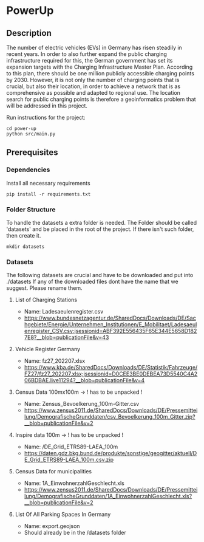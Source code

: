 # PowerUp

## Description
The number of electric vehicles (EVs) in Germany has risen steadily in recent years. 
In order to also further expand the public charging infrastructure required for this, 
the German government has set its expansion targets with the Charging Infrastructure Master Plan. 
According to this plan, there should be one million publicly accessible charging points by 2030. 
However, it is not only the number of charging points that is crucial, 
but also their location, in order to achieve a network that is as comprehensive as possible and adapted to regional use. 
The location search for public charging points is therefore a geoinformatics problem that will be addressed in this project.

Run instructions for the project:
```
cd power-up
python src/main.py
```

## Prerequisites
### Dependencies
Install all necessary requirements
```
pip install -r requirements.txt
```
### Folder Structure
To handle the datasets a extra folder is needed. The Folder should be called 'datasets' and be placed in the root of the project.
If there isn't such folder, then create it.
```
mkdir datasets
```
### Datasets
The following datasets are crucial and have to be downloaded and put into ./datasets
If any of the downloaded files dont have the name that we suggest. Please rename them.
1. List of Charging Stations
    + Name: Ladesaeulenregister.csv
    + https://www.bundesnetzagentur.de/SharedDocs/Downloads/DE/Sachgebiete/Energie/Unternehmen_Institutionen/E_Mobilitaet/Ladesaeulenregister_CSV.csv;jsessionid=ABF392E556435F65E344E5658D1827E8?__blob=publicationFile&v=43
2. Vehicle Register Germany 
    + Name: fz27_202207.xlsx
    + https://www.kba.de/SharedDocs/Downloads/DE/Statistik/Fahrzeuge/FZ27/fz27_202207.xlsx;jsessionid=D0CEE3BE0DEBEA73D5540C4A206BDBAE.live11294?__blob=publicationFile&v=4

3. Census Data 100mx100m  -> ! has to be unpacked !
    + Name: Zensus_Bevoelkerung_100m-Gitter.csv
    + https://www.zensus2011.de/SharedDocs/Downloads/DE/Pressemitteilung/DemografischeGrunddaten/csv_Bevoelkerung_100m_Gitter.zip?__blob=publicationFile&v=2

4. Inspire data 100m -> ! has to be unpacked !
    + Name: /DE_Grid_ETRS89-LAEA_100m
    + https://daten.gdz.bkg.bund.de/produkte/sonstige/geogitter/aktuell/DE_Grid_ETRS89-LAEA_100m.csv.zip

5. Census Data for municipalities
    + Name: 1A_EinwohnerzahlGeschlecht.xls
    + https://www.zensus2011.de/SharedDocs/Downloads/DE/Pressemitteilung/DemografischeGrunddaten/1A_EinwohnerzahlGeschlecht.xls?__blob=publicationFile&v=2

6. List Of All Parking Spaces In Germany
    + Name: export.geojson
    + Should already be in the /datasets folder

